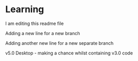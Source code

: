 # Learning
I am editing this readme file

Adding a new line for a new branch

Adding another new line for a new separate branch


v5.0 Desktop - making a chance whilst containing v3.0 code